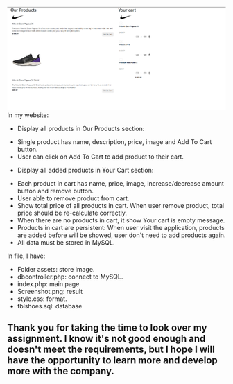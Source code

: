 ![Screenshot](./Screenshot.png)
In my website:
- Display all products in Our Products section: 
+ Single product has name, description, price, image and Add To Cart button.
+ User can click on Add To Cart to add product to their cart.
- Display all added products in Your Cart section:
+ Each product in cart has name, price, image, increase/decrease amount button and remove button.
+ User able to remove product from cart.
+ Show total price of all products in cart. When user remove product, total price should be re-calculate correctly.
+ When there are no products in cart, it show Your cart is empty message.
+ Products in cart are persistent: When user visit the application, products are added before will be showed, user don't need to add products again.
+ All data must be stored in MySQL.

In file, I have:
- Folder assets: store image.
- dbcontroller.php: connect to MySQL.
- index.php: main page
- Screenshot.png: result
- style.css: format.
- tblshoes.sql: database

## Thank you for taking the time to look over my assignment. I know it's not good enough and doesn't meet the requirements, but I hope I will have the opportunity to learn more and develop more with the company.